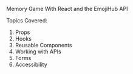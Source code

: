 Memory Game With React and the EmojiHub API

Topics Covered:

1. Props
2. Hooks
3. Reusable Components
4. Working with APIs
5. Forms
6. Accessibility
